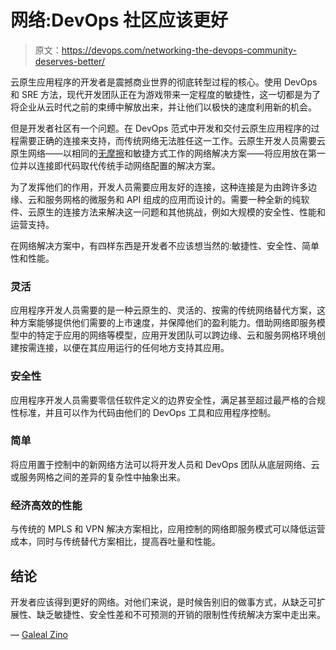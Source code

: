 # 网络:DevOps 社区应该更好

> 原文：<https://devops.com/networking-the-devops-community-deserves-better/>

云原生应用程序的开发者是震撼商业世界的彻底转型过程的核心。使用 DevOps 和 SRE 方法，现代开发团队正在为游戏带来一定程度的敏捷性，这一切都是为了将企业从云时代之前的束缚中解放出来，并让他们以极快的速度利用新的机会。

但是开发者社区有一个问题。在 DevOps 范式中开发和交付云原生应用程序的过程需要正确的连接来支持，而传统网络无法胜任这一工作。云原生开发人员需要云原生网络——以相同的[无摩擦](https://devops.com/how-to-successfully-bring-the-b2c-frictionless-model-to-the-enterprise/)和敏捷方式工作的网络解决方案——将应用放在第一位并以连接即代码取代传统手动网络配置的解决方案。

为了发挥他们的作用，开发人员需要应用友好的连接，这种连接是为由跨许多边缘、云和服务网格的微服务和 API 组成的应用而设计的。需要一种全新的纯软件、云原生的连接方法来解决这一问题和其他挑战，例如大规模的安全性、性能和运营支持。

在网络解决方案中，有四样东西是开发者不应该想当然的:敏捷性、安全性、简单性和性能。

### 灵活

应用程序开发人员需要的是一种云原生的、灵活的、按需的传统网络替代方案，这种方案能够提供他们需要的上市速度，并保障他们的盈利能力。借助网络即服务模型中的特定于应用的网络等模型，应用开发团队可以跨边缘、云和服务网格环境创建按需连接，以便在其应用运行的任何地方支持其应用。

### 安全性

应用程序开发人员需要零信任软件定义的边界安全性，满足甚至超过最严格的合规性标准，并且可以作为代码由他们的 DevOps 工具和应用程序控制。

### 简单

将应用置于控制中的新网络方法可以将开发人员和 DevOps 团队从底层网络、云或服务网格之间的差异的复杂性中抽象出来。

### 经济高效的性能

与传统的 MPLS 和 VPN 解决方案相比，应用控制的网络即服务模式可以降低运营成本，同时与传统替代方案相比，提高吞吐量和性能。

## 结论

开发者应该得到更好的网络。对他们来说，是时候告别旧的做事方式，从缺乏可扩展性、缺乏敏捷性、安全性差和不可预测的开销的限制性传统解决方案中走出来。

— [Galeal Zino](https://devops.com/author/galeal-zino/)